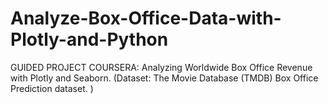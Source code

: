 # Analyze-Box-Office-Data-with-Plotly-and-Python
GUIDED PROJECT COURSERA: Analyzing Worldwide Box Office Revenue with Plotly and Seaborn. (Dataset: The Movie Database (TMDB) Box Office Prediction dataset. )
